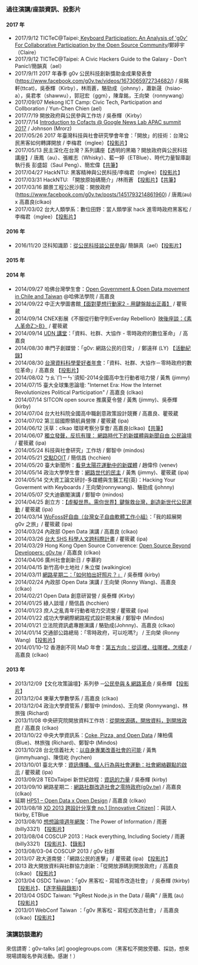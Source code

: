 ### 過往演講/座談資訊、投影片

#### 2017 年
* 2017/9/12 TICTeC@Taipei:[
Keyboard Participation: An Analysis of 'g0v' For Collaborative Participation by the Open Source Community](https://hackmd.io/KwUwhgZgzAbAxsAtAIwBwAYKICxmAdhQEYQQd1URsYRUAmEATiiA#keyboard-participation-an-analysis-of-‘g0v’-for-collaborative-participation-by-the-open-source-community-ting-yu-cheng-national-taiwan-university)/鄭婷宇（Claire）
* 2017/9/12 TICTeC@Taipei: A Civic Hackers Guide to the Galaxy - Don’t Panic!/簡韻真（ael）
* 2017/9/11 2017 年春季 g0v 公民科技創新獎助金成果發表會(https://www.facebook.com/g0v.tw/videos/1673065972734682/) / 吳銘軒(ttcat)，吳泰輝（Kirby），林雨蒼，駱勁成（johnny），蕭新晟（hsiao-a），吳君孝（shawwu），郭冠宏（ggm），陳韋銘，王向榮（ronnywang）
* 2017/09/07 Mekong ICT Camp: Civic Tech, Participation and Collboration / Yun-Chen Chien (ael)
* 2017/7/19 開放政府與公民參與工作坊 / 吳泰輝（Kirby）
* 2017/7/14 [Introduction to Cofacts @ Google News Lab APAC summit 2017](https://www.youtube.com/watch?v=569cj67xN7c) / Johnson (Mrorz)
* 2017/05/26 2017 年臺灣科技與社會研究學會年會：「開放」的技術：台灣公民黑客如何轉譯開放 / 李梅君（mglee）【[投影片](https://www.slideshare.net/atmglee/ss-76388939)】
* 2017/05/13 民主深化在台灣？系列講座【透明的黑箱？開放政府與公民科技講座】/ 唐鳳（au）、張維志（Whisky）、藍一婷（ETBlue）、時代力量智庫副執行長 彭盛韶（Saul Peng）、簡宏偉【[共筆](https://paper.dropbox.com/doc/2017.05.13-yJqLSDwQEJLfbJachOV4o)】
* 2017/04/27 HackNTU: 黑客精神與公民科技/李梅君（mglee）【[投影片](https://www.slideshare.net/atmglee/ss-74613030)】
* 2017/03/31 HackNTU: 「開放原始碼簡介」/林雨蒼 【[投影片](http://bit.ly/2oguxxA)】【[共筆](https://paper.dropbox.com/doc/2017-1-0331-nqgwIQkCJQci06J1tSNUa)】
* 2017/03/16 願景工程公民沙龍：開放政府(https://www.facebook.com/g0v.tw/posts/1451793214861960) / 唐鳳(au) x 高嘉良(clkao)
* 2017/03/02 台大人類學系：數位田野：當人類學家 hack 進零時政府黑客松 / 李梅君（mglee）【[投影片](https://www.slideshare.net/atmglee/hack-72734675)】

#### 2016 年
* 2016/11/20 泛科知識節：[從公民科技談公民參與](https://www.youtube.com/watch?v=qcapUY4Oh9s)/ 簡韻真（ael）【[投影片](https://docs.google.com/presentation/d/1CxBv1qzzUgpFUn_XTBSVAloA1GJwj8Sre9mn6v9GUWQ/edit?usp=sharing)】

#### 2015 年

#### 2014 年
* 2014/09/27 哈佛台灣學生會：[Open Government & Open Data movement in Chile and Taiwan](https://www.facebook.com/photo.php?fbid=10152633344256999&set=a.10150266132596999.368164.559471998&type=1) @哈佛法學院 / 高嘉良
* 2014/09/22 中正大學圖書館[【面對夢想行動家2 - 用鍵盤敲出正義】](http://ccuweb.ccu.edu.tw/calendar/view-details.php?id=436) / 瞿筱葳
* 2014/09/14 CNEX影展《不服從行動守則Everday Rebellion》[映後座談：《素人革命Z＞B》](http://tw.cnexfest.org/?page_id=677) / 瞿筱葳
* 2014/09/14 [UDN 講堂](http://udntalks.udn.com/2014/info.php)：「資料、社群、大協作 - 零時政府的數位革命」 / 高嘉良
* 2014/08/30 串門子創媒營：「g0v: 網路公民的日常」 / 鄭遠祥 (LY) 【[活動紀錄](https://www.facebook.com/chainthemedia/posts/807172442668048)】
* 2014/08/30 [台灣資料科學愛好者年會](http://twconf.data-sci.org/agenda/speech/)：「資料、社群、大協作－零時政府的數位革命」/ 高嘉良 【[投影片](http://www.slideshare.net/tw_dsconf/g0v-dsconf)】
* 2014/08/02 ㄅㄠˋㄇㄧㄣˊ須知-2014全國高中生行動者培力營 / 黃雋 (jimmy)
* 2014/07/15 臺大全球集思論壇: "Internet Era: How the Internet Revolutionizes Political Participation" / 高嘉良 (clkao)
* 2014/07/14 SITCON open source 推廣夏令營 / 黃雋 (jimmy)、吳泰輝 (kirby)
* 2014/07/04 台大社科院全國高中職創意政策設計競賽 / 高嘉良、瞿筱葳
* 2014/07/02 第三屆國際領航員營隊 / 瞿筱葳 (ipa)
* 2014/06/12 沃草：clkao 環球考察分享會/ 高嘉良(clkao)【[共筆](https://g0v.hackpad.tw/ep/pad/static/zlvgEFmKNel)】
* 2014/06/07 [獨立發聲，反抗有理： 網路時代下的新媒體與新聞自由 公民論壇](https://www.facebook.com/events/1414694238809642/?ref=25&source=1) / 瞿筱葳 (ipa)
* 2014/05/24 科技與社會研究」工作坊 / 鄭智中 (mindos)
* 2014/05/21 [交點DOIT](https://taiwan-doit.com/) / 簡信昌 (hcchien)
* 2014/05/20 臺大新聞所：[看見太陽花運動中的新媒體](http://ntujournal.blogspot.tw/2014/05/g0ve.html) / 趙偉伶 (venev)
* 2014/05/14 政治大學學生會：[網路世代的民主](http://moltke.cc.nccu.edu.tw/Registration/registration.do?action=conferenceInfo&conferenceID=X08095) / 黃雋 (jimmy)、瞿筱葳 (ipa)
* 2014/05/14 交大資工論文研討-多媒體與生醫工程(英)：Hacking Your Goverment with Keyboards / 王向榮(ronnywang)、駱勁成 (johnny)
* 2014/05/07 交大迪霸閣演講 / 鄭智中 (mindos)
* 2014/04/25 創立方：[【虛擬世界。需你世界】鍵盤救台灣，創造新世代公民運動](http://vevent.flyingv.cc/event/12) / 瞿筱葳 (ipa)
* 2014/03/14 [WoFoss好自由（台灣女子自由軟體工作小組）](http://wofoss.kktix.cc/events/wofoss043-201403)：「我的超展開 g0v 之旅」/ 瞿筱葳 (ipa)
* 2014/03/24 內政部 Open Data 演講 / 高嘉良 (clkao)
* 2014/03/26 [台大 SHS 科學人文跨科際計畫](http://shs.ntu.edu.tw/shs/?p=26223) / 瞿筱葳 (ipa)
* 2014/03/29 Hong Kong Open Source Converence: [Open Source Beyond Developers: g0v.tw](http://opensource.hk/en/2014/open-source-beyond-developers-g0v.tw) / 高嘉良 (clkao)
* 2014/04/06 廣州社會創新日 / 李慕約
* 2014/04/15 新竹高中土地社 / 朱立傑 (walkingice)
* 2014/03/11 [網路星期二：「如何拍出好照片？」](http://nettuesday.tw/events/2014/03/456) / 吳泰輝 (kirby)
* 2014/02/24 內政部 Open Data 演講 / 王向榮 (Ronny Wang)、高嘉良 (clkao)
* 2014/02/21 Open Data 創意研習營 / 吳泰輝 (Kirby)
* 2014/01/25 綠人談壇 / 簡信昌 (hcchien)
* 2014/01/23 庶人之亂青年行動者培力交流營 / 瞿筱葳 (ipa)
* 2014/01/22 成功大學網際網路程式設計期末展 / 鄭智中 (Mindos)
* 2014/01/21 立法院資訊處專題演講 / 駱勁成(Johnny)、高嘉良 (clkao)
* 2014/01/14 交通部公路總局：「零時政府，可以吃嗎?」 / 王向榮 (Ronny Wang) 【[投影片](https://docs.google.com/presentation/d/1hpzKM_14LsWd9n30th1ZUxeN-bMY7ihLpLHY5rmivic/edit?usp=sharing)】
* 2014/01/10-12 香港創不同 MaD 年會：[第五方向：從這裡，往哪裡，怎樣走](http://www.mad.asia/posts/557/MaD%20Forum/The-Fifth-Direction:-From-Here-and-Now-to-an-Envisioned-There) / 高嘉良 (clkao)

#### 2013 年

* 2013/12/09【文化攻策論壇】‧ 系列參 ─[公民參與 & 網路革命](https://www.facebook.com/events/334833043324985/) / 吳泰輝 【[投影片](https://docs.google.com/file/d/0B_UpRpAst1MYeXhnMHZFX21MTjg/edit)】
* 2013/12/04 東華大學數學系 / 高嘉良 (clkao)
* 2013/12/04 政治大學資管系 / 鄭智中 (mindos)、王向榮 (Ronnywang)、林旅強 (Richard)
* 2013/11/08 中央研究院開放資料工作坊：[從開放源碼，開放資料，到開放政府](http://odw.tw/) / 高嘉良 (clkao)
* 2013/10/22 中央大學資訊系：[Coke, Pizza, and Open Data](http://www.openfoundry.org/tw/activities/details/404) / 陳柏儒 (Blue)、林旅強 (Richard)、鄭智中 (Mindos)
* 2013/10/28 台北信義社大：[以自身專業改善社會的可能](http://www.xycc.org.tw/class/102-2-P/W06.htm) / 黃雋 (jimmyhuang)、陳信屹 (hychen)
* 2013/10/01 臺北大學：[資訊傳播、個人行為與社會運動：社會網絡觀點的啟示](http://www.ntpu.edu.tw/chinese/todayEvents_more.php?id=3522) / 瞿筱葳 (ipa)
* 2013/09/28 TEDxTaipei 新世紀啟程：[資訊的力量](http://tedxtaipei.com/talks/2013-kirby-wu/) / 吳泰輝 (kirby)
* 2013/09/10 網路星期二 : [網路社群改造社會之零時政府(g0v.tw)](http://nettuesday.tw/events/2013/09/438) / 高嘉良 (clkao)
* 延期 [HP51 – Open Data x Open Design](http://www.hpx-party.com/hpx-events/hp51) / 高嘉良 (clkao)
* 2013/08/18 [XD 2013 跨設計分享會 no.1 [Innovative Citizen]](http://www.xd-crossdesign.com/2013/08/xd-2013-no1-innovative-citizen.html)：與談人 tkirby, ETBlue
* 2013/08/10 [想想論壇週年網聚](https://docs.google.com/forms/d/1_9DLzyqI2uKzqZiNFalOHjrHLCkUbtFXa0m3ZtsPUTw/viewform)：The Power of Information / 雨蒼 (billy3321) 【[投影片](https://docs.google.com/presentation/d/1nX_kZNY0YX0Ilmhavp3Bkwayf6s6Kljgb1fxQTGgk9c/pub)】
* 2013/08/04 COSCUP 2013：Hack everything, Including Society / 雨蒼 (billy3321) 【[投影片](http://goo.gl/XHNPX4)】、【[錄影](https://www.youtube.com/watch?v=W4BbHx0G5jE)】
* 2013/08/03-04 COSCUP 2013 / g0v 社群
* 2013/07 政大道南營：「網路公民的進擊」 / 瞿筱葳 (ipa) 【[投影片](https://speakerdeck.com/ipaaa/g0v-wang-lu-gong-min-de-jin-ji)】
* 2013 政大開放資料與社群協力創新：「從開放源碼到開放政府」/ 高嘉良 (clkao) 【[投影片](https://speakerdeck.com/clkao/cong-kai-fang-yuan-ma-dao-kai-fang-zheng-fu)】
* 2013/04 OSDC Taiwan：「g0v 黑客松 - 寫城市改造社會」 / 吳泰輝 (tkirby) 【[投影片](https://speakerdeck.com/tkirby/g0v-hei-ke-song-xie-cheng-shi-gai-zao-she-hui)】、【[逐字稿與錄影](http://blog.g0v.tw/post/58752578556))】
* 2013/04 OSDC Taiwan: "PgRest Node.js in the Data / 萌典" / 唐鳳 (au) 【[投影片](https://speakerdeck.com/audreyt/pgrest-node-dot-js-in-the-database)】
* 2013/01 WebConf Taiwan ：「g0v 黑客松 - 寫程式改造社會」 / 高嘉良 (clkao)【[投影片](https://speakerdeck.com/clkao/g0v-hei-ke-song-xie-cheng-shi-gai-zao-she-hui)】

### 演講訪談邀約

來信請寄：g0v-talks [at] googlegroups.com（黑客松不開放旁聽、採訪，想來現場請報名參與活動。感謝！）



